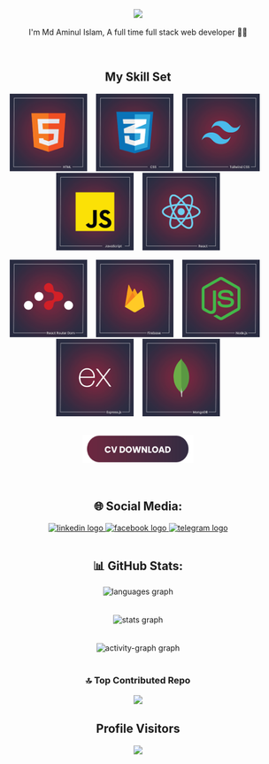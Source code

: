 <div align="center">
  <img height="200" src="https://media.licdn.com/dms/image/D5616AQEQEp4SvlzvEg/profile-displaybackgroundimage-shrink_350_1400/0/1716227166006?e=1727913600&v=beta&t=pU_V_Q0DJZbQlyb4hyC7nsUZce1DL-q47nEEoOyMcko"  />
</div>


 <div align="center"> <p> I'm Md Aminul Islam, A full time full stack web developer 👨‍💻</p></div>  
<br>  


<h2 align="center">My Skill Set </h2> 
<p align="center">
  <img height="140" src="https://github.com/aminul118/aminul118/blob/main/images/html.png" height="40" alt="html5 logo"  />
  <img  width="8"/>
  <img height="140" src="https://github.com/aminul118/aminul118/blob/main/images/css.png" height="40" alt="css3 logo"  />
  <img  width="8"/>
  <img height="140" src="https://github.com/aminul118/aminul118/blob/main/images/tailwind-css.png" height="40" alt="tailwind-css logo"  />
  <img  width="8"/>
  <img height="140" src="https://github.com/aminul118/aminul118/blob/main/images/java-script.png" height="40" alt="java-script logo"  />
  <img  width="8"/>
  <img height="140 " src="https://github.com/aminul118/aminul118/blob/main/images/react.png" height="40" alt="react logo"  />
</p>
<p align="center">
  <img height="140" src="https://github.com/aminul118/aminul118/blob/main/images/react-router-dom.png" height="40" alt="react-router-dom logo"  />
  <img  width="8"/>
  <img height="140" src="https://github.com/aminul118/aminul118/blob/main/images/firebase.png" height="40" alt="firebase logo"  />
  <img  width="8"/>
  <img height="140" src="https://github.com/aminul118/aminul118/blob/main/images/node-js.png" height="40" alt="node-js logo"  />
  <img  width="8"/>
  <img height="140" src="https://github.com/aminul118/aminul118/blob/main/images/express-js.png" height="40" alt="express-js logo"  />
  <img  width="8"/>
  <img height="140" src="https://github.com/aminul118/aminul118/blob/main/images/mongodb.png" height="40" alt="mongodb logo"  /> 
</p>
</br>

<!-- CV download button -->

<div align="center">
<a href="https://drive.google.com/file/d/1GaUiky78Hp_yM9w5t_HTSX2hIY-BrbPu/view?usp=sharing" target="_blank">
    <img src="https://github.com/aminul118/aminul118/blob/main/images/cv-button.png" width="200" height="50" alt="CV button logo"/> </a>
</div>

<br>
<br>


<div align="center">
  <h2>🌐 Social Media:</h2>
  <a href="https://www.linkedin.com/in/aminul118/" target="_blank">
    <img src="https://raw.githubusercontent.com/maurodesouza/profile-readme-generator/master/src/assets/icons/social/linkedin/default.svg" width="52" height="40" alt="linkedin logo"/> </a>
 
  <a href="https://www.facebook.com/aminul118" target="_blank">
    <img src="https://raw.githubusercontent.com/maurodesouza/profile-readme-generator/master/src/assets/icons/social/facebook/default.svg" width="52" height="40" alt="facebook logo"/> </a>
 
  <a href="https://t.me/aminul118" target="_blank">
    <img src="https://raw.githubusercontent.com/maurodesouza/profile-readme-generator/master/src/assets/icons/social/telegram/default.svg" width="52" height="40" alt="telegram logo"/>  </a>




<br>
<br>
<div align="center">
  <h2>📊 GitHub Stats:</h2>
  <img src="https://github-readme-stats.vercel.app/api/top-langs?username=aminul118&locale=en&hide_title=false&layout=compact&card_width=320&langs_count=5&theme=dracula&hide_border=false&order=2" height="150" alt="languages graph" /> <br><br><br>
  <img src="https://github-readme-stats.vercel.app/api?username=aminul118&hide_title=false&hide_rank=false&show_icons=true&include_all_commits=true&count_private=true&disable_animations=false&theme=dracula&locale=en&hide_border=false&order=1" height="150" alt="stats graph" /> <br><br><br>
  <img src="https://github-readme-activity-graph.vercel.app/graph?username=aminul118&radius=16&theme=react&area=true&order=5" height="300" alt="activity-graph graph"  />
</div>


<br>  

### 🔝 Top Contributed Repo
![](https://github-contributor-stats.vercel.app/api?username=aminul118&limit=5&theme=dark&combine_all_yearly_contributions=true)
###

<h2 align="center">Profile Visitors</h2>
<div align="center">
  <img src="https://profile-counter.glitch.me/aminul118/count.svg?"  />
</div>
</div>
